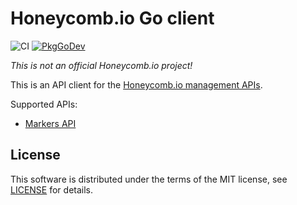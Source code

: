 # Honeycomb.io Go client

![CI](https://github.com/kvrhdn/go-honeycombio/workflows/CI/badge.svg)
[![PkgGoDev](https://pkg.go.dev/badge/kvrhdn/go-honeycombio)](https://pkg.go.dev/kvrhdn/go-honeycombio)

_This is not an official Honeycomb.io project!_

This is an API client for the [Honeycomb.io management APIs][honeycombio-api].

[honeycombio-api]: https://docs.honeycomb.io/api/

Supported APIs:

- [Markers API](https://docs.honeycomb.io/api/markers/)

## License

This software is distributed under the terms of the MIT license, see [LICENSE](./LICENSE) for details.
